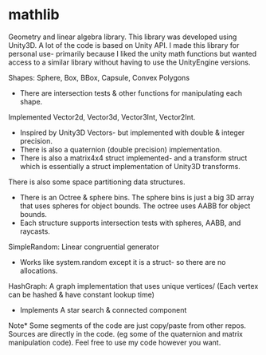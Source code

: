 # mathlib
Geometry and linear algebra library. This library was developed using Unity3D. A lot of the code is based on Unity API. I made this library for personal use- primarily because I liked the unity math functions but wanted access to a similar library without having to use the UnityEngine versions.

Shapes: Sphere, Box, BBox, Capsule, Convex Polygons  
  - There are intersection tests & other functions for manipulating each shape.

Implemented Vector2d, Vector3d, Vector3Int, Vector2Int.   
  - Inspired by Unity3D Vectors- but implemented with double & integer precision.
  - There is also a quaternion (double precision) implementation. 
  - There is also a matrix4x4 struct implemented- and a transform struct which is essentially a struct implementation of Unity3D transforms.

There is also some space partitioning data structures.  
  - There is an Octree & sphere bins. The sphere bins is just a big 3D array that uses spheres for object bounds. The octree uses AABB for object bounds.
  - Each structure supports intersection tests with spheres, AABB, and raycasts.

SimpleRandom: Linear congruential generator
  - Works like system.random except it is a struct- so there are no allocations.  

HashGraph: A graph implementation that uses unique vertices/ (Each vertex can be hashed & have constant lookup time)  
  - Implements A star search & connected component  

Note* Some segments of the code are just copy/paste from other repos. Sources are directly in the code. (eg some of the quaternion and matrix manipulation code). Feel free to use my code however you want. 


